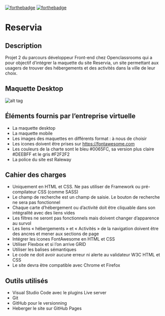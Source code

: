 [![forthebadge](https://forthebadge.com/images/badges/uses-html.svg)](https://forthebadge.com) [![forthebadge](https://forthebadge.com/images/badges/uses-css.svg)](https://forthebadge.com)

# Reservia


## Description

Projet 2 du parcours développeur Front-end chez Openclassrooms qui a pour objectif d’intégrer la maquette du site Reservia, un site permettant aux usagers de trouver des hébergements et des activités dans la ville de leur choix.

## Maquette Desktop

![alt tag](https://user.oc-static.com/upload/2020/08/24/1598262857804_Maquette%20reservia-min.png)

## Éléments fournis par l’entreprise virtuelle

- La maquette desktop
- La maquette mobile
- Les images des maquettes en différents format : à nous de choisir
- Les icones doivent être prises sur https://fontawesome.com
- Les couleurs de la charte sont le bleu #0065FC, sa version plus claire #DEEBFF et le gris #F2F2F2
- La police du site est Raleway


## Cahier des charges

- Uniquement en HTML et CSS. Ne pas utiliser de Framework ou pré-compilateur CSS (comme SASS)
- Le champ de recherche est un champ de saisie. Le bouton de recherche ne sera pas fonctionnel
- Chaque carte d’hébergement ou d’activité doit être cliquable dans son intégralité avec des liens vides
- Les filtres ne seront pas fonctionnels mais doivent changer d’apparence au survol
- Les liens « hébergements » et « Activités » de la navigation doivent être des ancres et mener aux sections de page
- Intégrer les icones FontAwesome en HTML et CSS
- Utiliser Flexbox et si l’on arrive GRID
- Utiliser les balises sémantiques 
- Le code ne doit avoir aucune erreur ni alerte au validateur W3C HTML et CSS
- Le site devra être compatible avec Chrome et Firefox

## Outils utilisés

- Visual Studio Code avec le plugins Live server
- Git
- GitHub pour le versionning
- Heberger le site sur GitHub Pages


